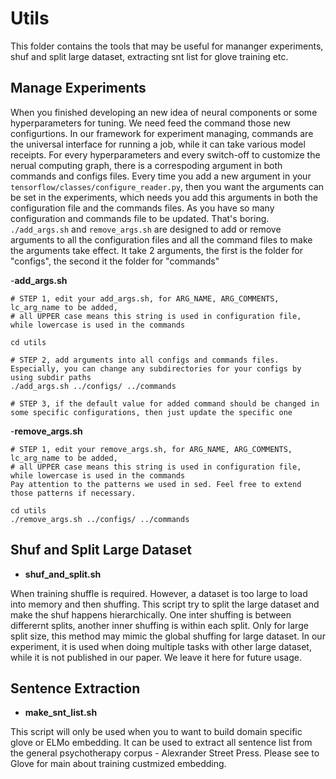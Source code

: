# Utils
This folder contains the tools that may be useful for mananger experiments, shuf and split large dataset, extracting snt list for glove training etc.

## Manage Experiments

When you finished developing an new idea of neural components or some
hyperparameters for tuning. We need feed the command those new
configurtions.  In our framework for experiment managing, commands are
the universal interface for running a job, while it can take various
model receipts. For every hyperparameters and every switch-off to
customize the nerual computing graph, there is a correspoding argument
in both commands and configs files. Every time you add a new argument
in your `tensorflow/classes/configure_reader.py`, then you want the
arguments can be set in the experiments, which needs you add this
arguments in both the configuration file and the commands files. As
you have so many configuration and commands file to be updated. That's
boring.
    `./add_args.sh` and `remove_args.sh` are designed to add or remove arguments to all the configuration files and all the command files to make the arguments take effect. It take 2 arguments, the first is the folder for "configs", the second it the folder for "commands"

  -**add_args.sh**
```
# STEP 1, edit your add_args.sh, for ARG_NAME, ARG_COMMENTS, lc_arg_name to be added,
# all UPPER case means this string is used in configuration file, while lowercase is used in the commands

cd utils

# STEP 2, add arguments into all configs and commands files. Especially, you can change any subdirectories for your configs by using subdir paths
./add_args.sh ../configs/ ../commands

# STEP 3, if the default value for added command should be changed in some specific configurations, then just update the specific one

```

  -**remove_args.sh**
```
# STEP 1, edit your remove_args.sh, for ARG_NAME, ARG_COMMENTS, lc_arg_name to be added, 
# all UPPER case means this string is used in configuration file, while lowercase is used in the commands
Pay attention to the patterns we used in sed. Feel free to extend those patterns if necessary. 

cd utils
./remove_args.sh ../configs/ ../commands
```

## Shuf and Split Large Dataset

   - **shuf_and_split.sh**

When training shuffle is required. However, a dataset is too large to
load into memory and then shuffing. This script try to split the
large dataset and make the shuf happens hierarchically. One inter
shuffing is between differernt splits, another inner shuffing is
within each split. Only for large split size, this method may mimic
the global shuffing for large dataset. In our experiment, it is used
when doing multiple tasks with other large dataset, while it is not
published in our paper. We leave it here for future usage.


## Sentence Extraction

   - **make_snt_list.sh**

This script will only be used when you to want to build domain
specific glove or ELMo embedding. It can be used to extract all
sentence list from the general psychotherapy corpus - Alexrander
Street Press. Please see to Glove for main about training custmized
embedding.
